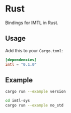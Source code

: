 # Rust

Bindings for IMTL in Rust.

## Usage

Add this to your `Cargo.toml`:

```toml
[dependencies]
imtl = "0.1.0"
```

## Example

```bash
cargo run --example version

cd imtl-sys
cargo run --example no_std
```
